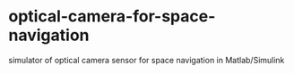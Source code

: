 # optical-camera-for-space-navigation
simulator of optical camera sensor for space navigation in Matlab/Simulink
